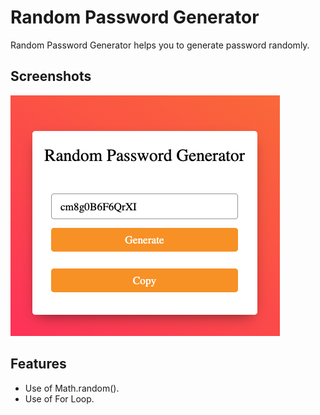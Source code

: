 # Random Password Generator
Random Password Generator helps you to generate password randomly.

## Screenshots

<img src="generate_random_password-screenshot.png">
  
## Features

- Use of Math.random().
- Use of For Loop.